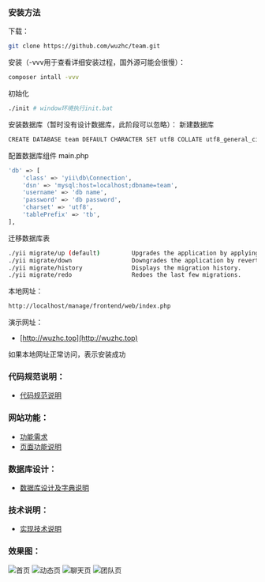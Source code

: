 ### 安装方法
下载：
```bash
git clone https://github.com/wuzhc/team.git
```

安装（-vvv用于查看详细安装过程，国外源可能会很慢）：
```bash
composer intall -vvv
```

初始化
```bash
./init # window环境执行init.bat
```

安装数据库（暂时没有设计数据库，此阶段可以忽略）：
新建数据库
```bash
CREATE DATABASE team DEFAULT CHARACTER SET utf8 COLLATE utf8_general_ci
```
配置数据库组件 main.php
```bash
'db' => [
    'class' => 'yii\db\Connection',
    'dsn' => 'mysql:host=localhost;dbname=team',
    'username' => 'db name',
    'password' => 'db password',
    'charset' => 'utf8',
    'tablePrefix' => 'tb',
],
```
迁移数据库表
```bash
./yii migrate/up (default)         Upgrades the application by applying new migrations.
./yii migrate/down                 Downgrades the application by reverting old migrations.
./yii migrate/history              Displays the migration history.
./yii migrate/redo                 Redoes the last few migrations.
```

本地网址：
```bash
http://localhost/manage/frontend/web/index.php
```

演示网址：  
- [http://wuzhc.top](http://wuzhc.top)

如果本地网址正常访问，表示安装成功

### 代码规范说明：
- [代码规范说明](https://github.com/wuzhc/team/blob/master/docs/note/%E5%91%BD%E5%90%8D%E8%A7%84%E8%8C%83%E8%AF%B4%E6%98%8E.md)

### 网站功能：
- [功能需求](https://github.com/wuzhc/manage/blob/master/docs/note/%E5%8A%9F%E8%83%BD%E9%9C%80%E6%B1%82.md)  
- [页面功能说明](https://github.com/wuzhc/manage/blob/master/docs/note/%E9%A1%B5%E9%9D%A2%E5%8A%9F%E8%83%BD%E8%AF%B4%E6%98%8E.md)  

### 数据库设计：
- [数据库设计及字典说明](https://github.com/wuzhc/manage/blob/master/docs/note/%E6%95%B0%E6%8D%AE%E5%BA%93%E8%AE%BE%E8%AE%A1%E5%8F%8A%E5%AD%97%E5%85%B8%E8%AF%B4%E6%98%8E.md)  

### 技术说明：
- [实现技术说明](https://github.com/wuzhc/manage/blob/master/docs/note/%E5%AE%9E%E7%8E%B0%E6%8A%80%E6%9C%AF%E8%AF%B4%E6%98%8E.md)  

### 效果图：  
![首页](https://github.com/wuzhc/manage/blob/master/frontend/web/images/index.png)
![动态页](https://github.com/wuzhc/manage/blob/master/frontend/web/images/dymanic.png)
![聊天页](https://github.com/wuzhc/manage/blob/master/frontend/web/images/chat.png)
![团队页](https://github.com/wuzhc/manage/blob/master/frontend/web/images/team.png)


